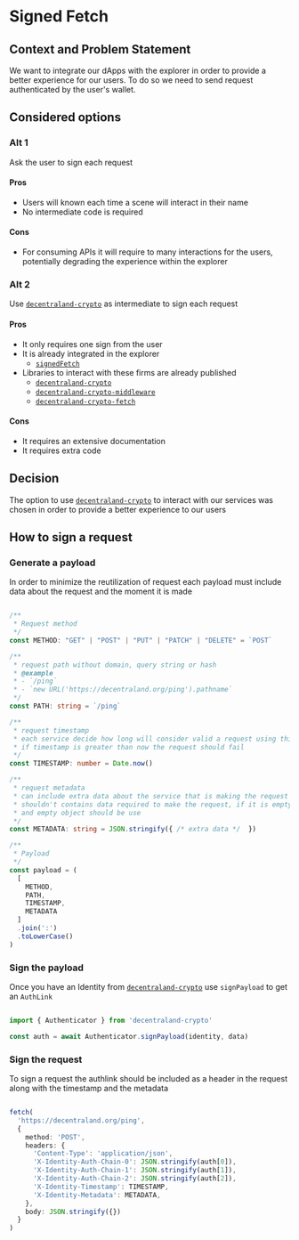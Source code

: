 # Signed Fetch

## Context and Problem Statement

We want to integrate our dApps with the explorer in order to provide a better experience for our users. To do so we need to send request authenticated by the user's wallet.

## Considered options

### Alt 1

Ask the user to sign each request

#### Pros

- Users will known each time a scene will interact in their name
- No intermediate code is required

#### Cons

- For consuming APIs it will require to many interactions for the users, potentially degrading the experience within the explorer

### Alt 2

Use [`decentraland-crypto`](https://github.com/decentraland/decentraland-crypto) as intermediate to sign each request

#### Pros

- It only requires one sign from the user
- It is already integrated in the explorer
  - [`signedFetch`](https://docs.decentraland.org/development-guide/network-connections/#signed-requests)
- Libraries to interact with these firms are already published
  - [`decentraland-crypto`](https://github.com/decentraland/decentraland-crypto)
  - [`decentraland-crypto-middleware`](https://github.com/decentraland/decentraland-crypto-middleware)
  - [`decentraland-crypto-fetch`](https://github.com/decentraland/decentraland-crypto-fetch)

#### Cons

- It requires an extensive documentation
- It requires extra code

## Decision

The option to use [`decentraland-crypto`](https://github.com/decentraland/decentraland-crypto) to interact with our services was chosen in order to provide a better experience to our users

## How to sign a request

### Generate a payload

In order to minimize the reutilization of request each payload must include data about the request and the moment it is made

```typescript

/**
 * Request method
 */
const METHOD: "GET" | "POST" | "PUT" | "PATCH" | "DELETE" = `POST`

/**
 * request path without domain, query string or hash
 * @example
 * - `/ping`
 * - `new URL('https://decentraland.org/ping').pathname`
 */
const PATH: string = `/ping`

/**
 * request timestamp
 * each service decide how long will consider valid a request using this timestamp,
 * if timestamp is greater than now the request should fail
 */
const TIMESTAMP: number = Date.now()

/**
 * request metadata
 * can include extra data about the service that is making the request
 * shouldn't contains data required to make the request, if it is empty
 * and empty object should be use
 */
const METADATA: string = JSON.stringify({ /* extra data */  })

/**
 * Payload
 */
const payload = (
  [
    METHOD,
    PATH,
    TIMESTAMP,
    METADATA
  ]
  .join(':')
  .toLowerCase()
)

```

### Sign the payload

Once you have an Identity from [`decentraland-crypto`](https://github.com/decentraland/decentraland-crypto) use `signPayload` to get an `AuthLink`

```typescript

import { Authenticator } from 'decentraland-crypto'

const auth = await Authenticator.signPayload(identity, data)

```

### Sign the request

To sign a request the authlink should be included as a header in the request along with the timestamp and the metadata

```typescript

fetch(
  'https://decentraland.org/ping',
  {
    method: 'POST',
    headers: {
      'Content-Type': 'application/json',
      'X-Identity-Auth-Chain-0': JSON.stringify(auth[0]),
      'X-Identity-Auth-Chain-1': JSON.stringify(auth[1]),
      'X-Identity-Auth-Chain-2': JSON.stringify(auth[2]),
      'X-Identity-Timestamp': TIMESTAMP,
      'X-Identity-Metadata': METADATA,
    },
    body: JSON.stringify({})
  }
)

```
